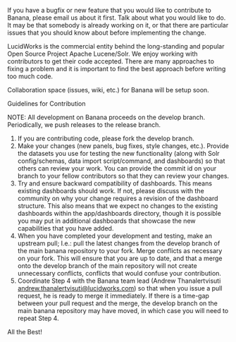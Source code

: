 If you have a bugfix or new feature that you would like to contribute to Banana, please email us about it first. Talk about what you would like to do. It may be that somebody is already working on it, or that there are particular issues that you should know about before implementing the change.

LucidWorks is the commercial entity behind the long-standing and popular Open Source Project Apache Lucene/Solr. We enjoy working with contributors to get their code accepted. There are many approaches to fixing a problem and it is important to find the best approach before writing too much code.

Collaboration space (issues, wiki, etc.) for Banana will be setup soon.

Guidelines for Contribution

NOTE: All development on Banana proceeds on the develop branch. Periodically, we push releases to the release branch.

1.	If you are contributing code, please fork the develop branch.
2.	Make your changes (new panels, bug fixes, style changes, etc.). Provide the datasets you use for testing the new functionality (along with Solr config/schemas, data import script/command, and dashboards) so that others can review your work. You can provide the commit id on your branch to your fellow contributors so that they can review your changes.
3.	Try and ensure backward compatibility of dashboards. This means existing dashboards should work. If not, please discuss with the community on why your change requires a revision of the dashboard structure. This also means that we expect no changes to the existing dashboards within the app/dashboards directory, though it is possible you may put in additional dashboards that showcase the new capabilities that you have added.
4.	When you have completed your development and testing, make an upstream pull; I.e.: pull the latest changes from the develop branch of the main banana repository to your fork. Merge conflicts as necessary on your fork. This will ensure that you are up to date, and that a merge onto the develop branch of the main repository will not create unnecessary conflicts, conflicts that would confuse your contribution. 
5.	Coordinate Step 4 with the Banana team lead (Andrew Thanalertvisuti <andrew.thanalertvisuti@lucidworks.com>) so that when you issue a pull request, he is ready to merge it immediately. If there is a time-gap between your pull request and the merge, the develop branch on the main banana repository may have moved, in which case you will need to repeat Step 4.


All the Best!

